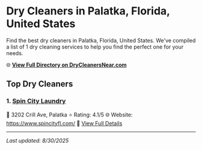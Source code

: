 # Dry Cleaners in Palatka, Florida, United States

Find the best dry cleaners in Palatka, Florida, United States. We've compiled a list of 1 dry cleaning services to help you find the perfect one for your needs.

🌐 **[View Full Directory on DryCleanersNear.com](https://drycleanersnear.com/city/US/Florida/Palatka)**

## Top Dry Cleaners

### 1. [Spin City Laundry](https://drycleanersnear.com/dryCleaner/687c4db9c1c8e3af4d07fb4b/spin-city-laundry)
📍 3202 Crill Ave, Palatka
⭐ Rating: 4.1/5
🌐 Website: https://www.spincityfl.com/
🔗 [View Full Details](https://drycleanersnear.com/dryCleaner/687c4db9c1c8e3af4d07fb4b/spin-city-laundry)


---

*Last updated: 8/30/2025*
